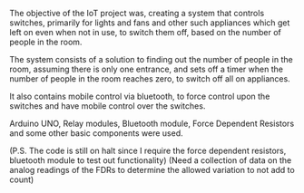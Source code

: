 The objective of the IoT project was, creating a system that controls switches, primarily for lights and fans and other such appliances which get left on even when not in use, to switch them off, based on the number of people in the room.

The system consists of a solution to finding out the number of people in the room, assuming there is only one entrance, and sets off a timer when the number of people in the room reaches zero, to switch off all on appliances.

It also contains mobile control via bluetooth, to force control upon the switches and have mobile control over the switches.

Arduino UNO, Relay modules, Bluetooth module, Force Dependent Resistors and some other basic components were used.

(P.S. The code is still on halt since I require the force dependent resistors, bluetooth module to test out functionality)
(Need a collection of data on the analog readings of the FDRs to determine the allowed variation to not add to count) 

